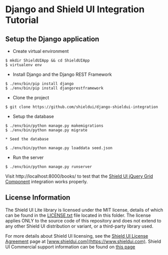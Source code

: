 # Django and Shield UI Integration Tutorial

## Setup the Django application

 * Create virtual environment
```
$ mkdir ShieldUIApp && cd ShieldUIApp
$ virtualenv env
```
 * Install Django and the Django REST Framework
```
$ ./env/bin/pip install django
$ ./env/bin/pip install djangorestframework
```
 * Clone the project []()
```
$ git clone https://github.com/shieldui/django-shieldui-integration
```
 * Setup the database
```
$ ./env/bin/python manage.py makemigrations
$ ./env/bin/python manage.py migrate
```
	* Seed the database
```
$ ./env/bin/python manage.py loaddata seed.json
```
  * Run the server
```
$ ./env/bin/python manage.py runserver
```

Visit http://localhost:8000/books/ to test that the [Shield UI jQuery Grid Component](https://www.shieldui.com/products/grid) integration works properly.

## License Information

The Shield UI Lite library is licensed under the MIT license, details of which can be found in the [LICENSE.txt](LICENSE.txt) file located in this folder.
The license applies ONLY to the source code of this repository and does not extend to any other Shield UI distribution or variant, or a third-party library used. 

For more details about Shield UI licensing, see the [Shield UI License Agreement](https://www.shieldui.com/eula) page at [www.shieldui.com](https://www.shieldui.com).
Shield UI Commercial support information can be found on [this page](https://www.shieldui.com/support.options)
